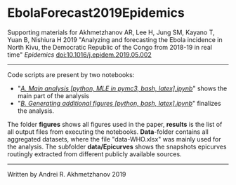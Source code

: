 # EbolaForecast2019Epidemics

Supporting materials for Akhmetzhanov AR, Lee H, Jung SM, Kayano T, Yuan B, Nishiura H 2019 "Analyzing and forecasting the Ebola incidence in North Kivu, the Democratic Republic of the Congo from 2018-19 in real time" *Epidemics* [doi:10.1016/j.epidem.2019.05.002](https://doi.org/10.1016/j.epidem.2019.05.002)

-----

Code scripts are present by two notebooks:
* "[*A. Main analysis [python, MLE in pymc3, bash, latex].ipynb*](https://nbviewer.jupyter.org/github/aakhmetz/EbolaForecast2019Epidemics/blob/master/scripts/A.%20Main%20analysis%20%5Bpython%2C%20MLE%20in%20pymc3%2C%20bash%2C%20latex%5D.ipynb)" shows the main part of the analysis
* "[*B. Generating additional figures [python, bash, latex].ipynb*](https://nbviewer.jupyter.org/github/aakhmetz/EbolaForecast2019Epidemics/blob/master/scripts/B.%20Generating%20additional%20figures%20%5Bpython%2C%20bash%2C%20latex%5D.ipynb)" finalizes the analysis.

The folder **figures** shows all figures used in the paper, **results** is the list of all output files from executing the notebooks. **Data**-folder contains all aggregated datasets, where the file "data-WHO.xlsx" was mainly used for the analysis. The subfolder **data/Epicurves** shows the snapshots epicurves routingly extracted from different publicly available sources.

---

Written by Andrei R. Akhmetzhanov 2019
